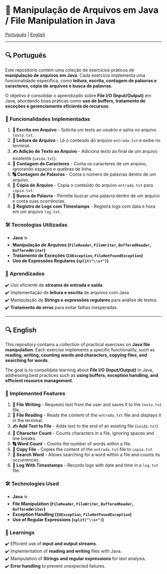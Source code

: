 # 📂 Manipulação de Arquivos em Java / File Manipulation in Java

[Português](#português) | [English](#english)

---

<a id="português"></a>
## 🔍 Português

Este repositório contém uma coleção de exercícios práticos de **manipulação de arquivos em Java**. Cada exercício implementa uma funcionalidade específica, como **leitura, escrita, contagem de palavras e caracteres, cópia de arquivos e busca de palavras**. 

O objetivo é consolidar o aprendizado sobre **File I/O (Input/Output)** em Java, abordando boas práticas como **uso de buffers, tratamento de exceções e gerenciamento eficiente de recursos**.

### 🚀 Funcionalidades Implementadas

1. **📄 Escrita em Arquivo** - Solicita um texto ao usuário e salva no arquivo `texto.txt`.  
2. **📖 Leitura de Arquivo** - Lê o conteúdo do arquivo `entrada.txt` e exibe no terminal.  
3. **✍️ Adição de Texto ao Arquivo** - Adiciona texto ao final de um arquivo existente (`saida.txt`).  
4. **🔢 Contagem de Caracteres** - Conta os caracteres de um arquivo, ignorando espaços e quebras de linha.  
5. **🔠 Contagem de Palavras** - Conta o número de palavras dentro de um arquivo.  
6. **📄 Cópia de Arquivo** - Copia o conteúdo do arquivo `entrada.txt` para `copia.txt`.  
7. **🔎 Busca de Palavra** - Permite buscar uma palavra dentro de um arquivo e conta suas ocorrências.  
8. **📜 Registro de Logs com Timestamps** - Registra logs com data e hora em um arquivo `log.txt`.  

### 🛠️ Tecnologias Utilizadas
- **Java** ☕  
- **Manipulação de Arquivos (`FileReader`, `FileWriter`, `BufferedReader`, `BufferedWriter`)**  
- **Tratamento de Exceções (`IOException`, `FileNotFoundException`)**  
- **Uso de Expressões Regulares (`split("\\s+")`)**  

### 📌 Aprendizados
✔️ Uso eficiente de **streams de entrada e saída**.  
✔️ Implementação de **leitura e escrita** de arquivos com Java.  
✔️ Manipulação de **Strings e expressões regulares** para análise de textos.  
✔️ **Tratamento de erros** para evitar falhas inesperadas.

---

<a id="english"></a>
## 🔍 English

This repository contains a collection of practical exercises on **Java file manipulation**. Each exercise implements a specific functionality, such as **reading, writing, counting words and characters, copying files, and searching for words**.

The goal is to consolidate learning about **File I/O (Input/Output)** in Java, addressing best practices such as **using buffers, exception handling, and efficient resource management**.

### 🚀 Implemented Features

1. **📄 File Writing** - Requests text from the user and saves it to the `texto.txt` file.
2. **📖 File Reading** - Reads the content of the `entrada.txt` file and displays it in the terminal.
3. **✍️ Add Text to File** - Adds text to the end of an existing file (`saida.txt`).
4. **🔢 Character Count** - Counts characters in a file, ignoring spaces and line breaks.
5. **🔠 Word Count** - Counts the number of words within a file.
6. **📄 Copy File** - Copies the content of the `entrada.txt` file to `copia.txt`.
7. **🔎 Search Word** - Allows searching for a word within a file and counts its occurrences.
8. **📜 Log With Timestamps** - Records logs with date and time in a `log.txt` file.

### 🛠️ Technologies Used
- **Java** ☕  
- **File Manipulation (`FileReader`, `FileWriter`, `BufferedReader`, `BufferedWriter`)**
- **Exception Handling (`IOException`, `FileNotFoundException`)**
- **Use of Regular Expressions (`split("\\s+")`)**

### 📌 Learnings
✔️ Efficient use of **input and output streams**.  
✔️ Implementation of **reading and writing** files with Java.  
✔️ Manipulation of **Strings and regular expressions** for text analysis.  
✔️ **Error handling** to prevent unexpected failures.